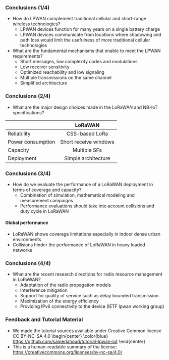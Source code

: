 ### Conclusions (1/4)
- How do LPWAN complement traditional cellular and short-range wireless technologies?
    - LPWAN devices function for many years on a single battery charge
    - LPWAN devices communicate from locations where shadowing and path loss would limit the usefulness of more traditional cellular technologies
- What are the fundamental mechanisms that enable to meet the LPWAN requirements?
    - Short messages, low complexity codes and modulations
    - Low receiver sensitivity
    - Optimized reachability and low signaling
    - Multiple transmissions on the same channel
    - Simplified architecture

### Conclusions (2/4)
- What are the major design choices made in the LoRaWAN and NB-IoT specifications?

|                   |        LoRaWAN        |
|-------------------|:---------------------:|
| Reliability       |     CSS-based LoRa    |
| Power consumption | Short receive windows |
| Capacity          |      Multiple SFs     |
| Deployment        |  Simple architecture  |

### Conclusions (3/4)
- How do we evaluate the performance of a LoRaWAN deployment in terms of coverage and capacity?
    - Combination of simulation, mathematical modeling and measurement campaigns
    - Performance evaluations should take into account collisions and duty cycle in LoRaWAN

#### Global performance
- LoRaWAN shows coverage limitations especially in indoor dense urban environments
- Collisions hinder the performance of LoRaWAN in heavy loaded networks

### Conclusions (4/4)
- What are the recent research directions for radio resource management in LoRaWAN?
    - Adaptation of the radio propagation models
    - Interference mitigation
    - Support for quality of service such as delay bounded transmission
    - Maximization of the energy efficiency
    - Providing IPv6 connectivity to the device (IETF lpwan working group)

### Feedback and Tutorial Material
- We made the tutorial sources available under Creative Common license CC BY-NC-SA 4.0
\begin{center}
\color{blue}
https://github.com/samerlahoud/tutorial-lpwan-iot
\end{center}
- This is a human-readable summary of the license: https://creativecommons.org/licenses/by-nc-sa/4.0/
